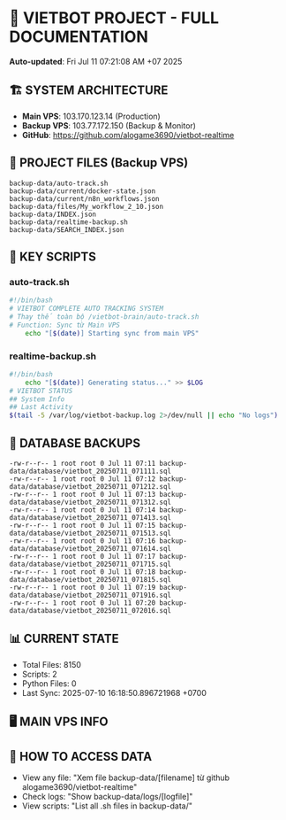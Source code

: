 # 🤖 VIETBOT PROJECT - FULL DOCUMENTATION
**Auto-updated**: Fri Jul 11 07:21:08 AM +07 2025

## 🏗️ SYSTEM ARCHITECTURE
- **Main VPS**: 103.170.123.14 (Production)
- **Backup VPS**: 103.77.172.150 (Backup & Monitor)
- **GitHub**: https://github.com/alogame3690/vietbot-realtime

## 📁 PROJECT FILES (Backup VPS)
```
backup-data/auto-track.sh
backup-data/current/docker-state.json
backup-data/current/n8n_workflows.json
backup-data/files/My_workflow_2_10.json
backup-data/INDEX.json
backup-data/realtime-backup.sh
backup-data/SEARCH_INDEX.json
```

## 🔧 KEY SCRIPTS
### auto-track.sh
```bash
#!/bin/bash
# VIETBOT COMPLETE AUTO TRACKING SYSTEM
# Thay thế toàn bộ /vietbot-brain/auto-track.sh
# Function: Sync từ Main VPS
    echo "[$(date)] Starting sync from main VPS"
```
### realtime-backup.sh
```bash
#!/bin/bash
    echo "[$(date)] Generating status..." >> $LOG
# VIETBOT STATUS
## System Info
## Last Activity
$(tail -5 /var/log/vietbot-backup.log 2>/dev/null || echo "No logs")
```

## 💾 DATABASE BACKUPS
```
-rw-r--r-- 1 root root 0 Jul 11 07:11 backup-data/database/vietbot_20250711_071111.sql
-rw-r--r-- 1 root root 0 Jul 11 07:12 backup-data/database/vietbot_20250711_071212.sql
-rw-r--r-- 1 root root 0 Jul 11 07:13 backup-data/database/vietbot_20250711_071312.sql
-rw-r--r-- 1 root root 0 Jul 11 07:14 backup-data/database/vietbot_20250711_071413.sql
-rw-r--r-- 1 root root 0 Jul 11 07:15 backup-data/database/vietbot_20250711_071513.sql
-rw-r--r-- 1 root root 0 Jul 11 07:16 backup-data/database/vietbot_20250711_071614.sql
-rw-r--r-- 1 root root 0 Jul 11 07:17 backup-data/database/vietbot_20250711_071715.sql
-rw-r--r-- 1 root root 0 Jul 11 07:18 backup-data/database/vietbot_20250711_071815.sql
-rw-r--r-- 1 root root 0 Jul 11 07:19 backup-data/database/vietbot_20250711_071916.sql
-rw-r--r-- 1 root root 0 Jul 11 07:20 backup-data/database/vietbot_20250711_072016.sql
```

## 📊 CURRENT STATE
- Total Files: 8150
- Scripts: 2
- Python Files: 0
- Last Sync: 2025-07-10 16:18:50.896721968 +0700

## 🖥️ MAIN VPS INFO


## 🚨 HOW TO ACCESS DATA
- View any file: "Xem file backup-data/[filename] từ github alogame3690/vietbot-realtime"
- Check logs: "Show backup-data/logs/[logfile]"
- View scripts: "List all .sh files in backup-data/"
